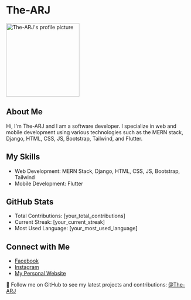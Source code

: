 <h1>The-ARJ</h1>
<img src="https://avatars2.githubusercontent.com/u/[your_user_id]?v=4" alt="The-ARJ's profile picture" width="200">
<h2>About Me</h2>
<p>Hi, I'm The-ARJ and I am a software developer. I specialize in web and mobile development using various technologies such as the MERN stack, Django, HTML, CSS, JS, Bootstrap, Tailwind, and Flutter.</p>
<h2>My Skills</h2>
<ul>
  <li>Web Development: MERN Stack, Django, HTML, CSS, JS, Bootstrap, Tailwind</li>
  <li>Mobile Development: Flutter</li>
</ul>
<h2>GitHub Stats</h2>
<ul>
  <li>Total Contributions: [your_total_contributions]</li>
  <li>Current Streak: [your_current_streak]</li>
  <li>Most Used Language: [your_most_used_language]</li>
</ul>
<h2>Connect with Me</h2>
<ul>
  <li><a href="https://www.facebook.com/[your_facebook_handle]">Facebook</a></li>
  <li><a href="https://www.instagram.com/[your_instagram_handle]">Instagram</a></li>
  <li><a href="[your_personal_website_url]">My Personal Website</a></li>
</ul>
<p>🚀 Follow me on GitHub to see my latest projects and contributions: <a href="https://github.com/The-ARJ">@The-ARJ</a></p>
